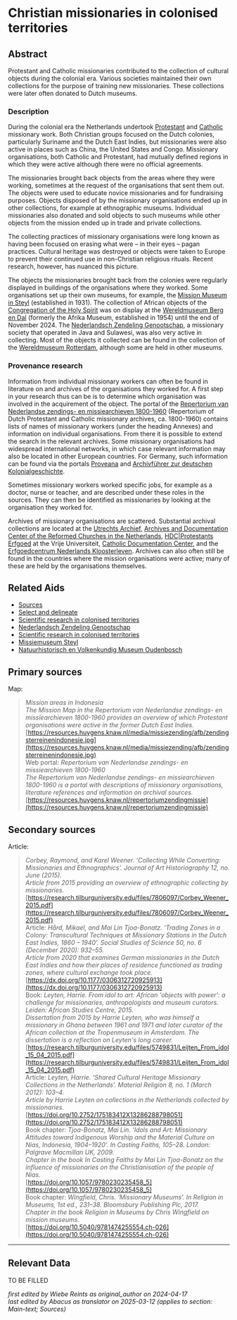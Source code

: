 
# Christian missionaries in colonised territories


## Abstract

Protestant and Catholic missionaries contributed to the collection of cultural objects during the colonial era. Various societies maintained their own collections for the purpose of training new missionaries. These collections were later often donated to Dutch museums.

### Description

During the colonial era the Netherlands undertook [Protestant](https://data.indischherinneringscentrum.nl/ied/104099) and [Catholic](https://hdl.handle.net/20.500.11840/termmaster25128) missionary work. Both Christian groups focused on the Dutch colonies, particularly Suriname and the Dutch East Indies, but missionaries were also active in places such as China, the United States and Congo. Missionary organisations, both Catholic and Protestant, had mutually defined regions in which they were active although there were no official agreements. 

The missionaries brought back objects from the areas where they were working, sometimes at the request of the organisations that sent them out. The objects were used to educate novice missionaries and for fundraising purposes. Objects disposed of by the missionary organisations ended up in other collections, for example at ethnographic museums. Individual missionaries also donated and sold objects to such museums while other objects from the mission ended up in trade and private collections. 

The collecting practices of missionary organisations were long known as having  been focused on erasing what were – in their eyes – pagan practices. Cultural heritage was destroyed or objects were taken to Europe to prevent their continued use in non-Christian religious rituals. Recent research, however, has nuanced this picture.

The objects the missionaries brought back from the colonies were regularly displayed in buildings of the organisations where they worked. Some organisations set up their own museums, for example, the [Mission Museum in Steyl](https://app.colonialcollections.nl/en/research-aids/https%3A%2F%2Fn2t%252Enet%2Fark%3A%2F27023%2Fd2c658fef273decf748b392ab053f046) (established in 1931). The collection of African objects of the [Congregation of the Holy Spirit](https://www.wikidata.org/entity/Q687562) was on display at the [Wereldmuseum Berg en Dal](https://www.wikidata.org/entity/Q2470853) (formerly the Afrika Museum, established in 1954) until the end of November 2024. The [Nederlandsch Zendeling Genootschap](https://www.wikidata.org/entity/Q1946670), a missionary society that operated in Java and Sulawesi, was also very active in collecting. Most of the objects it collected can be found in the collection of the [Wereldmuseum Rotterdam](https://www.wikidata.org/entity/Q2042754), although some are held in other museums.

### Provenance research

Information from individual missionary workers can often be found in literature on and archives of the organisations they worked for. A first step in your research thus can be is to determine which organisation was involved in the acquirement of the object. The portal of the [Repertorium van Nederlandse zendings- en missiearchieven 1800-1960](https://resources.huygens.knaw.nl/repertoriumzendingmissie/index_html_en) (Repertorium of Dutch Protestant and Catholic missionary archives, ca. 1800-1960) contains lists of names of missionary workers (under the heading Annexes) and information on individual organisations. From there it is possible to extend the search in the relevant archives. Some missionary organisations had widespread international networks, in which case relevant information may also be located in other European countries. For Germany, such information can be found via the portals [Proveana](https://www.proveana.de/en/start) and [Archivführer zur deutschen Kolonialgeschichte](https://archivfuehrer-kolonialzeit.de).

Sometimes missionary workers worked specific jobs, for example as a doctor, nurse or teacher, and are described under these roles in the sources. They can then be identified as missionaries by looking at the organisation they worked for.

Archives of missionary organisations are scattered. Substantial archival collections are located at the [Utrechts Archief](https://hetutrechtsarchief.nl/), [Archives and Documentation Center of the Reformed Churches in the Netherlands](https://adckampen.nl/), [HDC|Protestants Erfgoed](https://vu.nl/nl/over-de-vu/diensten/universiteitsbibliotheek/meer-over/collectie-hdc-protestants-erfgoed) at the Vrije Universiteit, [Catholic Documentation Center](https://www.ru.nl/kdc/), and the [Erfgoedcentrum Nederlands Kloosterleven](https://erfgoedkloosterleven.nl/). Archives can also often still be found in the countries where the mission organisations were active; many of these are held by the organisations themselves.


## Related Aids

 - [Sources](niveau1/English/Sources_20240501.yml)  
 - [Select and delineate](niveau1/English/SelectAndDelineate_20240425.yml)  
 - [Scientific research in colonised territories](niveau2/English/Science_20240821.yml)  
 - [Nederlandsch Zendeling Genootschap](niveau3/English/NZG_20240508.yml)  
 - [Scientific research in colonised territories](niveau2/English/Science_20240821.yml)  
 - [Missiemuseum Steyl](niveau3/English/MissiemuseumSteyl_20241021.yml)  
 - [Natuurhistorisch en Volkenkundig Museum Oudenbosch](niveau3/English/MOudenbosch_20250603.yml)  

## Primary sources

Map:
  > *Mission areas in Indonesia*  
> _The Mission Map in the Repertorium van Nederlandse zendings- en missiearchieven 1800-1960 provides an overview of which Protestant organisations were active in the former Dutch East Indies._  
> [https://resources.huygens.knaw.nl/media/missiezending/afb/zendingsterreinenindonesie.jpg](https://resources.huygens.knaw.nl/media/missiezending/afb/zendingsterreinenindonesie.jpg)  
Web portal:
  > *Repertorium van Nederlandse zendings- en missiearchieven 1800-1960*  
> _The Repertorium van Nederlandse zendings- en missiearchieven 1800-1960 is a portal with descriptions of missionary organisations, literature references and information on archival sources._  
> [https://resources.huygens.knaw.nl/repertoriumzendingmissie](https://resources.huygens.knaw.nl/repertoriumzendingmissie)  
## Secondary sources

Article:
  > *Corbey, Raymond, and Karel Weener. ‘Collecting While Converting: Missionaries and Ethnographics’. Journal of Art Historiography 12, no. June (2015).*  
> _Article from 2015 providing an overview of ethnographic collecting by missionaries._  
> [https://research.tilburguniversity.edu/files/7806097/Corbey_Weener_2015.pdf](https://research.tilburguniversity.edu/files/7806097/Corbey_Weener_2015.pdf)  
Article:
  > *Hård, Mikael, and Mai Lin Tjoa-Bonatz. ‘Trading Zones in a Colony: Transcultural Techniques at Missionary Stations in the Dutch East Indies, 1860 – 1940’. Social Studies of Science 50, no. 6 (December 2020): 932–55.*  
> _Article from 2020 that examines German missionaries in the Dutch East Indies and how their places of residence functioned as trading zones, where cultural exchange took place._  
> [https://dx.doi.org/10.1177/0306312720925913](https://dx.doi.org/10.1177/0306312720925913)  
Book:
  > *Leyten, Harrie. From idol to art: African 'objects with power': a challenge for missionaries, anthropologists and museum curators. Leiden: African Studies Centre, 2015.*  
> _Dissertation from 2015 by Harrie Leyten, who was himself a missionary in Ghana between 1961 and 1971 and later curator of the African collection at the Tropenmuseum in Amsterdam. The dissertation is a reflection on Leyten's long career._  
> [https://research.tilburguniversity.edu/files/5749831/Leijten_From_idol_15_04_2015.pdf](https://research.tilburguniversity.edu/files/5749831/Leijten_From_idol_15_04_2015.pdf)  
Article:
  > *Leyten, Harrie. ‘Shared Cultural Heritage Missionary Collections in the Netherlands’. Material Religion 8, no. 1 (March 2012): 103–4.*  
> _Article by Harrie Leyten on collections in the Netherlands collected by missionaries._  
> [https://doi.org/10.2752/175183412X13286288798051](https://doi.org/10.2752/175183412X13286288798051)  
Book chapter:
  > *Tjoa-Bonatz, Mai Lin. ‘Idols and Art: Missionary Attitudes toward Indigenous Worship and the Material Culture on Nias, Indonesia, 1904–1920’. In Casting Faiths, 105–28. London: Palgrave Macmillan UK, 2009.*  
> _Chapter in the book In Casting Faiths by Mai Lin Tjoa-Bonatz on the influence of missionaries on the Christianisation of the people of Nias._  
> [https://doi.org/10.1057/9780230235458_5](https://doi.org/10.1057/9780230235458_5)  
Book chapter:
  > *Wingfield, Chris. ‘Missionary Museums’. In Religion in Museums, 1st ed., 231–38. Bloomsbury Publishing Plc, 2017.*  
> _Chapter in the book Religion in Museums by Chris Wingfield on mission museums._  
> [https://doi.org/10.5040/9781474255554.ch-026](https://doi.org/10.5040/9781474255554.ch-026)  


---
## Relevant Data 
TO BE FILLED

_first edited by Wiebe Reints as original_author on 2024-04-17_  
_last edited by Abacus as translator on 2025-03-12
(applies to section: Main-text; Sources)_
        